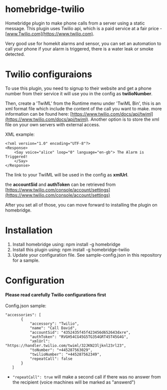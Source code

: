 # homebridge-twilio

Homebridge plugin to make phone calls from a server using a static message.
This plugin uses Twilio api, which is a paid service at a fair price - [www.Twilio.com](https://www.twilio.com).

Very good use for homekit alarms and sensor, you can set an automation to call your phone if your alarm is triggered, there is a water leak or smoke detected.

# Twilio configuraions
To use this plugin, you need to signup to their website and get a phone number from their service it will use you in the config as **twilioNumber**.

Then, create a 'TwiML' from the Runtime menu under 'TwiML Bin', this is an xml format file which include the content of the call you want to make. more information can be found here: [https://www.twilio.com/docs/api/twiml](https://www.twilio.com/docs/api/twiml).
Another option is to store the xml file on your own servers with external access.

XML example:
```
<?xml version="1.0" encoding="UTF-8"?>
<Response>
  	<Say voice="alice" loop="0" language="en-gb"> The Alarm is Triggered!
  	</Say>
</Response>
```

The link to your TwilML will be used in the config as **xmlUrl**.

the **accountSid** and **authToken** can be retrieved from [https://www.twilio.com/console/account/settings](https://www.twilio.com/console/account/settings)

After you set all of those, you can move forward to installing the plugin on homebridge.

# Installation

1. Install homebridge using: npm install -g homebridge
2. Install this plugin using: npm install -g homebridge-twilio
3. Update your configuration file. See sample-config.json in this repository for a sample. 

# Configuration

#### Please read carefully Twilio configurations first

Config.json sample:

 ```
"accessories": [
        {
            "accessory": "Twilio",
            "name": "Call David",
            "accountSid": "4352435f45f423456d652643dxre",
            "authToken": "RVGH54CG45G5TG354GRT45T45G4G", 
            "xmlUrl": "https://handler.twilio.com/twiml/32JKN23ljknl23rl23",
            "toNumber": "+445287563029",
            "twilioNumber": "+445287562349",
            "repeatCall": false
        }
    ]

```

* `"repeatCall": true` will make a second call if there was no answer from the recipient (voice machines will be marked as "answerd")
